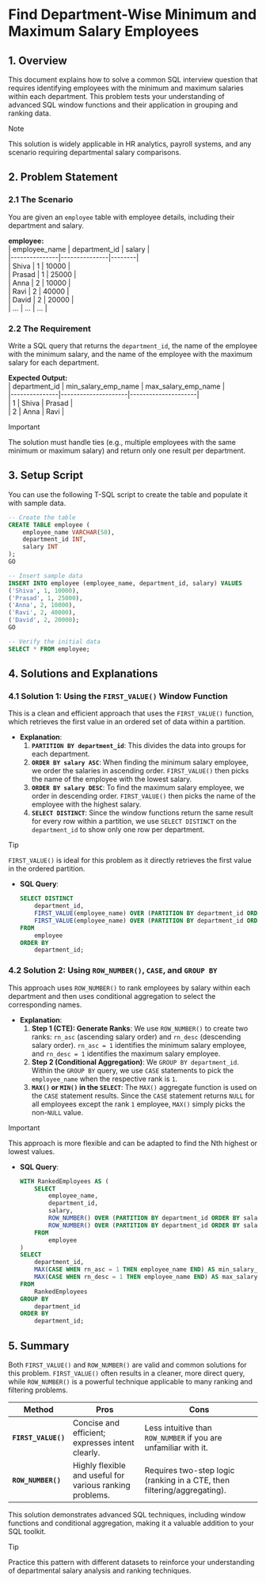 # Find Department-Wise Minimum and Maximum Salary Employees  

## 1. **Overview**  
This document explains how to solve a common SQL interview question that requires identifying employees with the minimum and maximum salaries within each department. This problem tests your understanding of advanced SQL window functions and their application in grouping and ranking data.  

> [!NOTE]  
> This solution is widely applicable in HR analytics, payroll systems, and any scenario requiring departmental salary comparisons.  

## 2. **Problem Statement**  

### 2.1 **The Scenario**  
You are given an `employee` table with employee details, including their department and salary.  

**employee:**  
| employee_name | department_id | salary |  
|---------------|---------------|--------|  
| Shiva         | 1             | 10000  |  
| Prasad        | 1             | 25000  |  
| Anna          | 2             | 10000  |  
| Ravi          | 2             | 40000  |  
| David         | 2             | 20000  |  
| ...           | ...           | ...    |  

### 2.2 **The Requirement**  
Write a SQL query that returns the `department_id`, the name of the employee with the minimum salary, and the name of the employee with the maximum salary for each department.  

**Expected Output:**  
| department_id | min_salary_emp_name | max_salary_emp_name |  
|---------------|---------------------|---------------------|  
| 1             | Shiva               | Prasad              |  
| 2             | Anna                | Ravi                |  

> [!IMPORTANT]  
> The solution must handle ties (e.g., multiple employees with the same minimum or maximum salary) and return only one result per department.  

## 3. **Setup Script**  
You can use the following T-SQL script to create the table and populate it with sample data.  

```sql
-- Create the table
CREATE TABLE employee (
    employee_name VARCHAR(50),
    department_id INT,
    salary INT
);
GO

-- Insert sample data
INSERT INTO employee (employee_name, department_id, salary) VALUES
('Shiva', 1, 10000),
('Prasad', 1, 25000),
('Anna', 2, 10000),
('Ravi', 2, 40000),
('David', 2, 20000);
GO

-- Verify the initial data
SELECT * FROM employee;
```  

## 4. **Solutions and Explanations**  

### 4.1 **Solution 1: Using the `FIRST_VALUE()` Window Function**  
This is a clean and efficient approach that uses the `FIRST_VALUE()` function, which retrieves the first value in an ordered set of data within a partition.  

- **Explanation**:  
  1. **`PARTITION BY department_id`**: This divides the data into groups for each department.  
  2. **`ORDER BY salary ASC`**: When finding the minimum salary employee, we order the salaries in ascending order. `FIRST_VALUE()` then picks the name of the employee with the lowest salary.  
  3. **`ORDER BY salary DESC`**: To find the maximum salary employee, we order in descending order. `FIRST_VALUE()` then picks the name of the employee with the highest salary.  
  4. **`SELECT DISTINCT`**: Since the window functions return the same result for every row within a partition, we use `SELECT DISTINCT` on the `department_id` to show only one row per department.  

> [!TIP]  
> `FIRST_VALUE()` is ideal for this problem as it directly retrieves the first value in the ordered partition.  

- **SQL Query**:  
  ```sql
  SELECT DISTINCT
      department_id,
      FIRST_VALUE(employee_name) OVER (PARTITION BY department_id ORDER BY salary ASC) AS min_salary_emp_name,
      FIRST_VALUE(employee_name) OVER (PARTITION BY department_id ORDER BY salary DESC) AS max_salary_emp_name
  FROM
      employee
  ORDER BY
      department_id;
  ```  

### 4.2 **Solution 2: Using `ROW_NUMBER()`, `CASE`, and `GROUP BY`**  
This approach uses `ROW_NUMBER()` to rank employees by salary within each department and then uses conditional aggregation to select the corresponding names.  

- **Explanation**:  
  1. **Step 1 (CTE): Generate Ranks**: We use `ROW_NUMBER()` to create two ranks: `rn_asc` (ascending salary order) and `rn_desc` (descending salary order). `rn_asc = 1` identifies the minimum salary employee, and `rn_desc = 1` identifies the maximum salary employee.  
  2. **Step 2 (Conditional Aggregation)**: We `GROUP BY department_id`. Within the `GROUP BY` query, we use `CASE` statements to pick the `employee_name` when the respective rank is `1`.  
  3. **`MAX()` or `MIN()` in the `SELECT`**: The `MAX()` aggregate function is used on the `CASE` statement results. Since the `CASE` statement returns `NULL` for all employees except the rank `1` employee, `MAX()` simply picks the non-`NULL` value.  

> [!IMPORTANT]  
> This approach is more flexible and can be adapted to find the Nth highest or lowest values.  

- **SQL Query**:  
  ```sql
  WITH RankedEmployees AS (
      SELECT
          employee_name,
          department_id,
          salary,
          ROW_NUMBER() OVER (PARTITION BY department_id ORDER BY salary ASC) AS rn_asc,
          ROW_NUMBER() OVER (PARTITION BY department_id ORDER BY salary DESC) AS rn_desc
      FROM
          employee
  )
  SELECT
      department_id,
      MAX(CASE WHEN rn_asc = 1 THEN employee_name END) AS min_salary_emp_name,
      MAX(CASE WHEN rn_desc = 1 THEN employee_name END) AS max_salary_emp_name
  FROM
      RankedEmployees
  GROUP BY
      department_id
  ORDER BY
      department_id;
  ```  

## 5. **Summary**  
Both `FIRST_VALUE()` and `ROW_NUMBER()` are valid and common solutions for this problem. `FIRST_VALUE()` often results in a cleaner, more direct query, while `ROW_NUMBER()` is a powerful technique applicable to many ranking and filtering problems.  

| **Method**                | **Pros**                                                         | **Cons**                                                              |  
|---------------------------|------------------------------------------------------------------|-----------------------------------------------------------------------|  
| **`FIRST_VALUE()`**       | Concise and efficient; expresses intent clearly.                 | Less intuitive than `ROW_NUMBER` if you are unfamiliar with it.       |  
| **`ROW_NUMBER()`**        | Highly flexible and useful for various ranking problems.         | Requires two-step logic (ranking in a CTE, then filtering/aggregating). |  

This solution demonstrates advanced SQL techniques, including window functions and conditional aggregation, making it a valuable addition to your SQL toolkit.  

> [!TIP]  
> Practice this pattern with different datasets to reinforce your understanding of departmental salary analysis and ranking techniques.  
